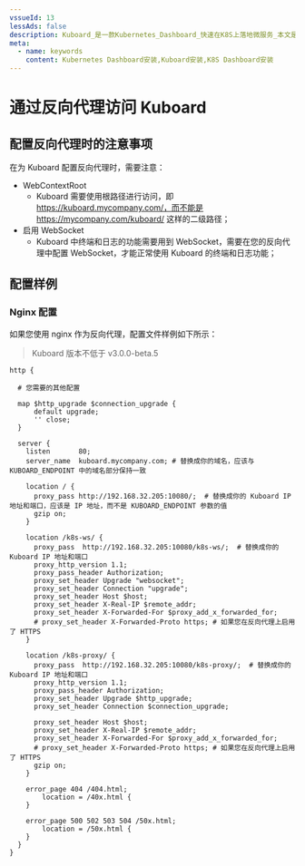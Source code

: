 ```yaml
---
vssueId: 13
lessAds: false
description: Kuboard_是一款Kubernetes_Dashboard_快速在K8S上落地微服务_本文是Kuboard的安装手册_包括安装Kuboard的前提条件_与Kubernetes的版本兼容性_安装步骤_以及完成安装后如何访问Kuboard界面。
meta:
  - name: keywords
    content: Kubernetes Dashboard安装,Kuboard安装,K8S Dashboard安装
---
```


# 通过反向代理访问 Kuboard

<AdSenseTitle/>


## 配置反向代理时的注意事项

在为 Kuboard 配置反向代理时，需要注意：
* WebContextRoot
  * Kuboard 需要使用根路径进行访问，即 https://kuboard.mycompany.com/，而不能是 https://mycompany.com/kuboard/ 这样的二级路径；
* 启用 WebSocket
  * Kuboard 中终端和日志的功能需要用到 WebSocket，需要在您的反向代理中配置 WebSocket，才能正常使用 Kuboard 的终端和日志功能；
  
<!--  PassHeader
  * Kuboard v3 的 Portforward <Badge>v3.0.0</Badge> 功能需要用到 SPDY 协议，需要您的反向代理能够支持此协议，并将 Upgrade,Connection,Authorization 这几个 Header 传递给 Kuboard。 -->

## 配置样例

### Nginx 配置

如果您使用 nginx 作为反向代理，配置文件样例如下所示：
> Kuboard 版本不低于 v3.0.0-beta.5

``` nginx {5-8,14,15,19,22,23,31,32,34,35,36}
http {

  # 您需要的其他配置

  map $http_upgrade $connection_upgrade {
      default upgrade;
      '' close;
  }

  server {
    listen       80; 
    server_name  kuboard.mycompany.com; # 替换成你的域名，应该与 KUBOARD_ENDPOINT 中的域名部分保持一致

    location / {
      proxy_pass http://192.168.32.205:10080/;  # 替换成你的 Kuboard IP 地址和端口，应该是 IP 地址，而不是 KUBOARD_ENDPOINT 参数的值
      gzip on;
    }

    location /k8s-ws/ {
      proxy_pass  http://192.168.32.205:10080/k8s-ws/;  # 替换成你的 Kuboard IP 地址和端口
      proxy_http_version 1.1;
      proxy_pass_header Authorization;
      proxy_set_header Upgrade "websocket";
      proxy_set_header Connection "upgrade";
      proxy_set_header Host $host;
      proxy_set_header X-Real-IP $remote_addr;
      proxy_set_header X-Forwarded-For $proxy_add_x_forwarded_for;
      # proxy_set_header X-Forwarded-Proto https; # 如果您在反向代理上启用了 HTTPS
    }

    location /k8s-proxy/ {
      proxy_pass  http://192.168.32.205:10080/k8s-proxy/;  # 替换成你的 Kuboard IP 地址和端口
      proxy_http_version 1.1;
      proxy_pass_header Authorization;
      proxy_set_header Upgrade $http_upgrade;
      proxy_set_header Connection $connection_upgrade;

      proxy_set_header Host $host;
      proxy_set_header X-Real-IP $remote_addr;
      proxy_set_header X-Forwarded-For $proxy_add_x_forwarded_for;
      # proxy_set_header X-Forwarded-Proto https; # 如果您在反向代理上启用了 HTTPS
      gzip on;
    }

    error_page 404 /404.html;
        location = /40x.html {
    }

    error_page 500 502 503 504 /50x.html;
        location = /50x.html {
    }
  }
}
```
